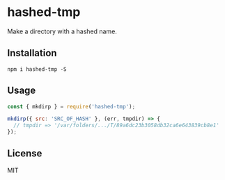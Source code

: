 # hashed-tmp

Make a directory with a hashed name.

## Installation

```
npm i hashed-tmp -S
```

## Usage

``` javascript
const { mkdirp } = require('hashed-tmp');

mkdirp({ src: 'SRC_OF_HASH' }, (err, tmpdir) => {
  // tmpdir => '/var/folders/.../T/89a6dc23b3058db32ca6e643839cb8e1'
});
```

## License

MIT
